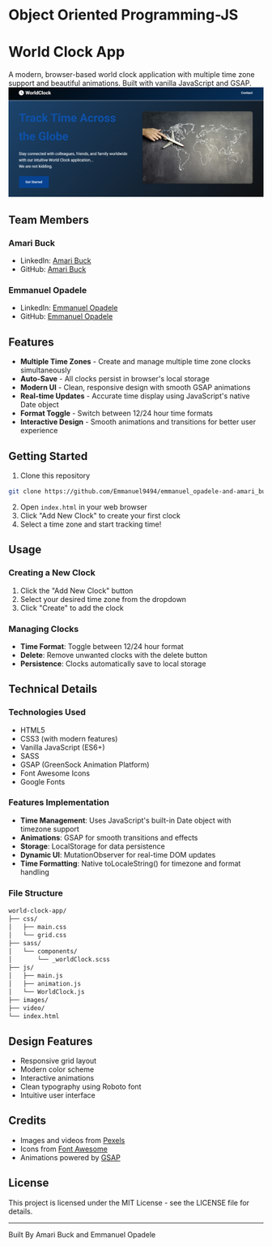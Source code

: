 # Object Oriented Programming-JS
# World Clock App

A modern, browser-based world clock application with multiple time zone support and beautiful animations. Built with vanilla JavaScript and GSAP.
![World Clock App Screenshot](./images/Screenshot%202025-03-15%20095153.png)

##  Team Members

### Amari Buck
- LinkedIn: [Amari Buck](https://www.linkedin.com/in/amari-buck-ba1932323/)
- GitHub: [Amari Buck](https://github.com/CrytoGod)

### Emmanuel Opadele
- LinkedIn: [Emmanuel Opadele](www.linkedin.com/in/emmanuelopadele)
- GitHub: [Emmanuel Opadele](https://github.com/Emmanuel9494)

## Features

* **Multiple Time Zones** - Create and manage multiple time zone clocks simultaneously
* **Auto-Save** - All clocks persist in browser's local storage
* **Modern UI** - Clean, responsive design with smooth GSAP animations
* **Real-time Updates** - Accurate time display using JavaScript's native Date object
* **Format Toggle** - Switch between 12/24 hour time formats
* **Interactive Design** - Smooth animations and transitions for better user experience

##  Getting Started

1. Clone this repository
```bash
git clone https://github.com/Emmanuel9494/emmanuel_opadele-and-amari_buck-HW2
```

2. Open `index.html` in your web browser
3. Click "Add New Clock" to create your first clock
4. Select a time zone and start tracking time!

##  Usage

### Creating a New Clock
1. Click the "Add New Clock" button
2. Select your desired time zone from the dropdown
3. Click "Create" to add the clock

### Managing Clocks
* **Time Format**: Toggle between 12/24 hour format
* **Delete**: Remove unwanted clocks with the delete button
* **Persistence**: Clocks automatically save to local storage

##  Technical Details

### Technologies Used
- HTML5
- CSS3 (with modern features)
- Vanilla JavaScript (ES6+)
- SASS
- GSAP (GreenSock Animation Platform)
- Font Awesome Icons
- Google Fonts

### Features Implementation
- **Time Management**: Uses JavaScript's built-in Date object with timezone support
- **Animations**: GSAP for smooth transitions and effects
- **Storage**: LocalStorage for data persistence
- **Dynamic UI**: MutationObserver for real-time DOM updates
- **Time Formatting**: Native toLocaleString() for timezone and format handling

### File Structure
```
world-clock-app/
├── css/
│   ├── main.css
│   └── grid.css
├── sass/
│   └── components/
│       └── _worldClock.scss
├── js/
│   ├── main.js
│   ├── animation.js
│   └── WorldClock.js
├── images/
├── video/
└── index.html
```

##  Design Features

- Responsive grid layout
- Modern color scheme
- Interactive animations
- Clean typography using Roboto font
- Intuitive user interface

##  Credits

- Images and videos from [Pexels](https://www.pexels.com/)
- Icons from [Font Awesome](https://fontawesome.com/)
- Animations powered by [GSAP](https://greensock.com/gsap/)

##  License

This project is licensed under the MIT License - see the LICENSE file for details.

---
Built By Amari Buck and Emmanuel Opadele
